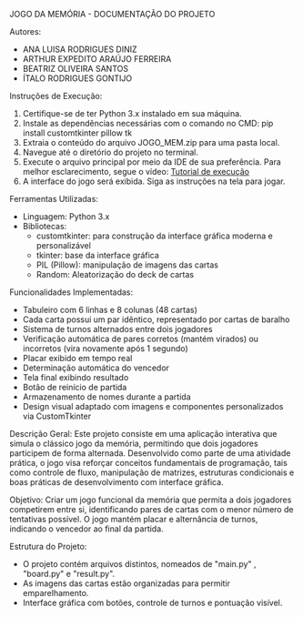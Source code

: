 JOGO DA MEMÓRIA - DOCUMENTAÇÃO DO PROJETO

Autores:
- ANA LUISA RODRIGUES DINIZ
- ARTHUR EXPEDITO ARAÚJO FERREIRA
- BEATRIZ OLIVEIRA SANTOS
- ÍTALO RODRIGUES GONTIJO

Instruções de Execução:
1. Certifique-se de ter Python 3.x instalado em sua máquina.
2. Instale as dependências necessárias com o comando no CMD:
   pip install customtkinter pillow tk
3. Extraia o conteúdo do arquivo JOGO_MEM.zip para uma pasta local.
4. Navegue até o diretório do projeto no terminal.
5. Execute o arquivo principal por meio da IDE de sua preferência. Para melhor esclarecimento, segue o vídeo:
   [Tutorial de execução](https://drive.google.com/file/d/1GmyOu1hvrWvr5lAp8olS28XQwZP0rvqE/view?usp=sharing)
6. A interface do jogo será exibida. Siga as instruções na tela para jogar.

Ferramentas Utilizadas:
- Linguagem: Python 3.x
- Bibliotecas:
  - customtkinter: para construção da interface gráfica moderna e personalizável
  - tkinter: base da interface gráfica
  - PIL (Pillow): manipulação de imagens das cartas
  - Random: Aleatorização do deck de cartas


Funcionalidades Implementadas:
- Tabuleiro com 6 linhas e 8 colunas (48 cartas)
- Cada carta possui um par idêntico, representado por cartas de baralho
- Sistema de turnos alternados entre dois jogadores
- Verificação automática de pares corretos (mantém virados) ou incorretos (vira novamente após 1 segundo)
- Placar exibido em tempo real
- Determinação automática do vencedor
- Tela final exibindo resultado
- Botão de reinício de partida
- Armazenamento de nomes durante a partida
- Design visual adaptado com imagens e componentes personalizados via CustomTkinter

Descrição Geral:
Este projeto consiste em uma aplicação interativa que simula o clássico jogo da memória, permitindo que dois jogadores participem de forma alternada. Desenvolvido como parte de uma atividade prática, o jogo visa reforçar conceitos fundamentais de programação, tais como controle de fluxo, manipulação de matrizes, estruturas condicionais e boas práticas de desenvolvimento com interface gráfica.

Objetivo:
Criar um jogo funcional da memória que permita a dois jogadores competirem entre si, identificando pares de cartas com o menor número de tentativas possível. O jogo mantém placar e alternância de turnos, indicando o vencedor ao final da partida.

Estrutura do Projeto:
- O projeto contém arquivos distintos, nomeados de "main.py" , "board.py" e "result.py".
- As imagens das cartas estão organizadas para permitir emparelhamento.
- Interface gráfica com botões, controle de turnos e pontuação visível.
